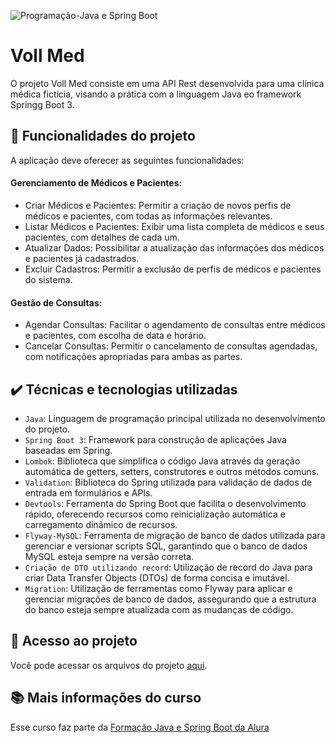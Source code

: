 ![Programação-Java e Spring Boot](https://github.com/user-attachments/assets/eece04c0-f8d7-41e6-a120-4474ec53b8ab)


# Voll Med
O projeto Voll Med consiste em uma API Rest desenvolvida para uma clínica médica fictícia, visando a prática com a linguagem Java eo framework Springg Boot 3.

## 🔨 Funcionalidades do projeto

A aplicação deve oferecer as seguintes funcionalidades:

#### Gerenciamento de Médicos e Pacientes:
- Criar Médicos e Pacientes: Permitir a criação de novos perfis de médicos e pacientes, com todas as informações relevantes.
- Listar Médicos e Pacientes: Exibir uma lista completa de médicos e seus pacientes, com detalhes de cada um.
- Atualizar Dados: Possibilitar a atualização das informações dos médicos e pacientes já cadastrados.
- Excluir Cadastros: Permitir a exclusão de perfis de médicos e pacientes do sistema.

#### Gestão de Consultas:
- Agendar Consultas: Facilitar o agendamento de consultas entre médicos e pacientes, com escolha de data e horário.
- Cancelar Consultas: Permitir o cancelamento de consultas agendadas, com notificações apropriadas para ambas as partes.

## ✔️ Técnicas e tecnologias utilizadas

- `Java`: Linguagem de programação principal utilizada no desenvolvimento do projeto.
- `Spring Boot 3`: Framework para construção de aplicações Java baseadas em Spring.
- `Lombok`: Biblioteca que simplifica o código Java através da geração automática de getters, setters, construtores e outros métodos comuns.
- `Validation`: Biblioteca do Spring utilizada para validação de dados de entrada em formulários e APIs.
- `Devtools`: Ferramenta do Spring Boot que facilita o desenvolvimento rápido, oferecendo recursos como reinicialização automática e carregamento dinâmico de recursos.
- `Flyway-MySQL`: Ferramenta de migração de banco de dados utilizada para gerenciar e versionar scripts SQL, garantindo que o banco de dados MySQL esteja sempre na versão correta.
- `Criação de DTO utilizando record`: Utilização de record do Java para criar Data Transfer Objects (DTOs) de forma concisa e imutável.
- `Migration`: Utilização de ferramentas como Flyway para aplicar e gerenciar migrações de banco de dados, assegurando que a estrutura do banco esteja sempre atualizada com as mudanças de código.

## 📁 Acesso ao projeto
Você pode acessar os arquivos do projeto [aqui](https://github.com/JuliaHown/vollmed.api/tree/main/src/main).


## 📚 Mais informações do curso

Esse curso faz parte da [Formação Java e Spring Boot da Alura](https://cursos.alura.com.br/formacao-spring-boot-3)
